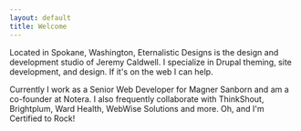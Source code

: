 ```yaml
---
layout: default
title: Welcome
---
```


Located in Spokane, Washington, Eternalistic Designs is the design and development studio of Jeremy Caldwell. I specialize in Drupal theming, site development, and design. If it's on the web I can help.

Currently I work as a Senior Web Developer for Magner Sanborn and am a co-founder at Notera. I also frequently collaborate with ThinkShout, Brightplum, Ward Health, WebWise Solutions and more. Oh, and I'm Certified to Rock!
